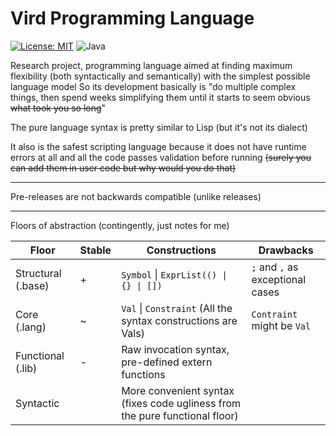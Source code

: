 [//]: # ([![SVG Banners]&#40;https://svg-banners.vercel.app/api?type=luminance&text1=&#40;Vird&#41;&#41;]&#40;https://github.com/Akshay090/svg-banners&#41;)

# Vird Programming Language

[![License: MIT](https://img.shields.io/badge/License-MIT-yellow.svg)](https://opensource.org/licenses/MIT)
![Java](https://img.shields.io/badge/Java-ED8B00?style=flat&logo=openjdk&logoColor=white)

[//]: # (![C]&#40;https://img.shields.io/badge/C-A8B9CC?style=flat&logo=c&logoColor=black&#41;)

Research project, programming language aimed at
finding maximum flexibility (both syntactically and semantically)
with the simplest possible language model
So its development basically is
"do multiple complex things, then spend weeks simplifying them until
it starts to seem obvious ~~what took you so long~~"

The pure language syntax is pretty similar to Lisp (but it's not its dialect)

It also is the safest scripting language because it does not have runtime errors at all and all the code passes
validation before running
~~(surely you can add them in user code but why would you do that)~~

***
Pre-releases are not backwards compatible (unlike releases)
***

Floors of abstraction (contingently, just notes for me)

| Floor              | Stable | Constructions                                                               | Drawbacks                        |
|--------------------|--------|-----------------------------------------------------------------------------|----------------------------------|
| Structural (.base) | +      | `Symbol` \| `ExprList(() \| {} \| [])`                                      | `;` and `,` as exceptional cases |
| Core (.lang)       | ~      | `Val` \| `Constraint` (All the syntax constructions are Vals)               | `Contraint` might be `Val`       |
| Functional (.lib)  | -      | Raw invocation syntax, pre-defined extern functions                         |                                  |
| Syntactic          |        | More convenient syntax (fixes code ugliness from the pure functional floor) |                                  |

